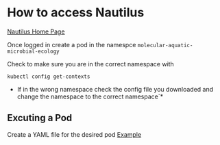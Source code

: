 # How to access Nautilus

[Nautilus Home Page](https://portal.nrp-nautilus.io)

Once logged in create a pod in the namespce `molecular-aquatic-microbial-ecology`

Check to make sure you are in the correct namespace with 

```
kubectl config get-contexts
```
* If in the wrong namespace check the config file you downloaded and change the namespace to the correct namespace`*

## Excuting a Pod 

Create a YAML file for the desired pod [Example](docs/coverm.yaml)
